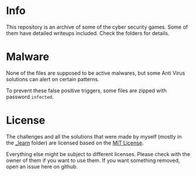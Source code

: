 # Info

This repository is an archive of some of the cyber security games. Some of them have detailed writeups included. Check the folders for details.

# Malware

None of the files are supposed to be active malwares, but some Anti Virus solutions can alert on certain patterns.

To prevent these false positive triggers, some files are zipped with password `infected`.

# License

The challenges and all the solutions that were made by myself (mostly in the [_learn](_learn/) folder) are licensed based on the [MIT License](LICENSE).

Everything else might be subject to different licenses. Please check with the owner of them if you want to use them. If you want something removed, open an issue here on github.